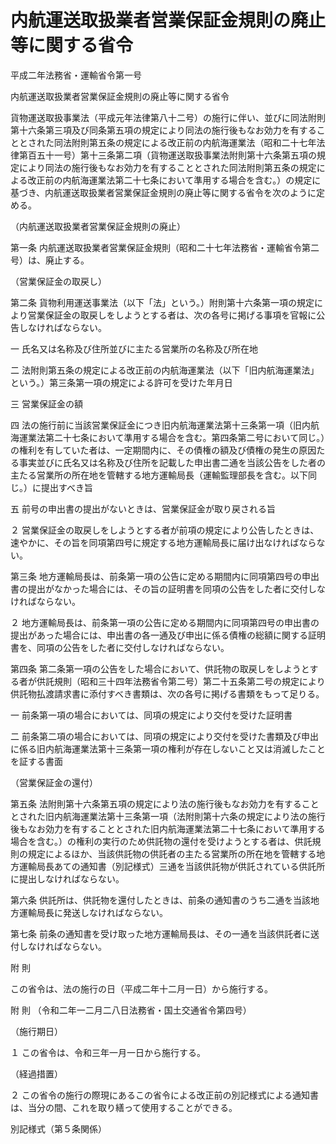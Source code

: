 # 内航運送取扱業者営業保証金規則の廃止等に関する省令

平成二年法務省・運輸省令第一号

内航運送取扱業者営業保証金規則の廃止等に関する省令

貨物運送取扱事業法（平成元年法律第八十二号）の施行に伴い、並びに同法附則第十六条第三項及び同条第五項の規定により同法の施行後もなお効力を有することとされた同法附則第五条の規定による改正前の内航海運業法（昭和二十七年法律第百五十一号）第十三条第二項（貨物運送取扱事業法附則第十六条第五項の規定により同法の施行後もなお効力を有することとされた同法附則第五条の規定による改正前の内航海運業法第二十七条において準用する場合を含む。）の規定に基づき、内航運送取扱業者営業保証金規則の廃止等に関する省令を次のように定める。

（内航運送取扱業者営業保証金規則の廃止）

第一条 内航運送取扱業者営業保証金規則（昭和二十七年法務省・運輸省令第二号）は、廃止する。

（営業保証金の取戻し）

第二条 貨物利用運送事業法（以下「法」という。）附則第十六条第一項の規定により営業保証金の取戻しをしようとする者は、次の各号に掲げる事項を官報に公告しなければならない。

一 氏名又は名称及び住所並びに主たる営業所の名称及び所在地

二 法附則第五条の規定による改正前の内航海運業法（以下「旧内航海運業法」という。）第三条第一項の規定による許可を受けた年月日

三 営業保証金の額

四 法の施行前に当該営業保証金につき旧内航海運業法第十三条第一項（旧内航海運業法第二十七条において準用する場合を含む。第四条第二号において同じ。）の権利を有していた者は、一定期間内に、その債権の額及び債権の発生の原因たる事実並びに氏名又は名称及び住所を記載した申出書二通を当該公告をした者の主たる営業所の所在地を管轄する地方運輸局長（運輸監理部長を含む。以下同じ。）に提出すべき旨

五 前号の申出書の提出がないときは、営業保証金が取り戻される旨

２ 営業保証金の取戻しをしようとする者が前項の規定により公告したときは、速やかに、その旨を同項第四号に規定する地方運輸局長に届け出なければならない。

第三条 地方運輸局長は、前条第一項の公告に定める期間内に同項第四号の申出書の提出がなかった場合には、その旨の証明書を同項の公告をした者に交付しなければならない。

２ 地方運輸局長は、前条第一項の公告に定める期間内に同項第四号の申出書の提出があった場合には、申出書の各一通及び申出に係る債権の総額に関する証明書を、同項の公告をした者に交付しなければならない。

第四条 第二条第一項の公告をした場合において、供託物の取戻しをしようとする者が供託規則（昭和三十四年法務省令第二号）第二十五条第二号の規定により供託物払渡請求書に添付すべき書類は、次の各号に掲げる書類をもって足りる。

一 前条第一項の場合においては、同項の規定により交付を受けた証明書

二 前条第二項の場合においては、同項の規定により交付を受けた書類及び申出に係る旧内航海運業法第十三条第一項の権利が存在しないこと又は消滅したことを証する書面

（営業保証金の還付）

第五条 法附則第十六条第五項の規定により法の施行後もなお効力を有することとされた旧内航海運業法第十三条第一項（法附則第十六条の規定により法の施行後もなお効力を有することとされた旧内航海運業法第二十七条において準用する場合を含む。）の権利の実行のため供託物の還付を受けようとする者は、供託規則の規定によるほか、当該供託物の供託者の主たる営業所の所在地を管轄する地方運輸局長あての通知書（別記様式）三通を当該供託物が供託されている供託所に提出しなければならない。

第六条 供託所は、供託物を還付したときは、前条の通知書のうち二通を当該地方運輸局長に発送しなければならない。

第七条 前条の通知書を受け取った地方運輸局長は、その一通を当該供託者に送付しなければならない。

附 則

この省令は、法の施行の日（平成二年十二月一日）から施行する。

附 則 （令和二年一二月二八日法務省・国土交通省令第四号）

（施行期日）

１ この省令は、令和三年一月一日から施行する。

（経過措置）

２ この省令の施行の際現にあるこの省令による改正前の別記様式による通知書は、当分の間、これを取り繕って使用することができる。

別記様式（第５条関係）

[](/./pict/H02F03202007001_2106071006_001.pdf)
